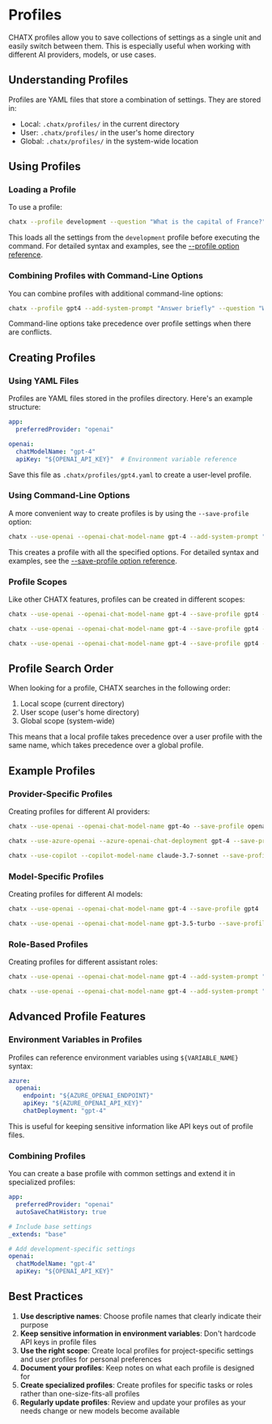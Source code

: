 # Profiles

CHATX profiles allow you to save collections of settings as a single unit and easily switch between them. This is especially useful when working with different AI providers, models, or use cases.

## Understanding Profiles

Profiles are YAML files that store a combination of settings. They are stored in:

- Local: `.chatx/profiles/` in the current directory
- User: `.chatx/profiles/` in the user's home directory
- Global: `.chatx/profiles/` in the system-wide location

## Using Profiles

### Loading a Profile

To use a profile:

```bash title="Using a profile"
chatx --profile development --question "What is the capital of France?"
```

This loads all the settings from the `development` profile before executing the command. For detailed syntax and examples, see the [--profile option reference](../../reference/cli/options/profile.md).

### Combining Profiles with Command-Line Options

You can combine profiles with additional command-line options:

```bash title="Profile with options"
chatx --profile gpt4 --add-system-prompt "Answer briefly" --question "What is the capital of France?"
```

Command-line options take precedence over profile settings when there are conflicts.

## Creating Profiles

### Using YAML Files

Profiles are YAML files stored in the profiles directory. Here's an example structure:

```yaml title="Example profile: gpt4.yaml"
app:
  preferredProvider: "openai"

openai:
  chatModelName: "gpt-4"
  apiKey: "${OPENAI_API_KEY}"  # Environment variable reference
```

Save this file as `.chatx/profiles/gpt4.yaml` to create a user-level profile.

### Using Command-Line Options

A more convenient way to create profiles is by using the `--save-profile` option:

```bash title="Save a profile"
chatx --use-openai --openai-chat-model-name gpt-4 --add-system-prompt "You are a helpful assistant." --save-profile gpt4
```

This creates a profile with all the specified options. For detailed syntax and examples, see the [--save-profile option reference](../../reference/cli/options/save-profile.md).

### Profile Scopes

Like other CHATX features, profiles can be created in different scopes:

```bash title="Save a local profile"
chatx --use-openai --openai-chat-model-name gpt-4 --save-profile gpt4 --local
```

```bash title="Save a user profile"
chatx --use-openai --openai-chat-model-name gpt-4 --save-profile gpt4 --user
```

```bash title="Save a global profile"
chatx --use-openai --openai-chat-model-name gpt-4 --save-profile gpt4 --global
```

## Profile Search Order

When looking for a profile, CHATX searches in the following order:

1. Local scope (current directory)
2. User scope (user's home directory)
3. Global scope (system-wide)

This means that a local profile takes precedence over a user profile with the same name, which takes precedence over a global profile.

## Example Profiles

### Provider-Specific Profiles

Creating profiles for different AI providers:

```bash title="Save OpenAI profile"
chatx --use-openai --openai-chat-model-name gpt-4o --save-profile openai
```

```bash title="Save Azure OpenAI profile"
chatx --use-azure-openai --azure-openai-chat-deployment gpt-4 --save-profile azure
```

```bash title="Save GitHub Copilot profile"
chatx --use-copilot --copilot-model-name claude-3.7-sonnet --save-profile github
```

### Model-Specific Profiles

Creating profiles for different AI models:

```bash title="Save GPT-4 profile"
chatx --use-openai --openai-chat-model-name gpt-4 --save-profile gpt4
```

```bash title="Save GPT-3.5 profile"
chatx --use-openai --openai-chat-model-name gpt-3.5-turbo --save-profile gpt35
```

### Role-Based Profiles

Creating profiles for different assistant roles:

```bash title="Save programmer profile"
chatx --use-openai --openai-chat-model-name gpt-4 --add-system-prompt "You are an expert programmer. Provide clear, concise code with helpful explanations." --save-profile programmer
```

```bash title="Save writer profile"
chatx --use-openai --openai-chat-model-name gpt-4 --add-system-prompt "You are a skilled writer. Help craft engaging, grammatically correct content." --save-profile writer
```

## Advanced Profile Features

### Environment Variables in Profiles

Profiles can reference environment variables using `${VARIABLE_NAME}` syntax:

```yaml title="Profile with environment variables"
azure:
  openai:
    endpoint: "${AZURE_OPENAI_ENDPOINT}"
    apiKey: "${AZURE_OPENAI_API_KEY}"
    chatDeployment: "gpt-4"
```

This is useful for keeping sensitive information like API keys out of profile files.

### Combining Profiles

You can create a base profile with common settings and extend it in specialized profiles:

```yaml title="Base profile: base.yaml"
app:
  preferredProvider: "openai"
  autoSaveChatHistory: true
```

```yaml title="Extended profile: development.yaml"
# Include base settings
_extends: "base"

# Add development-specific settings
openai:
  chatModelName: "gpt-4"
  apiKey: "${OPENAI_API_KEY}"
```

## Best Practices

1. **Use descriptive names**: Choose profile names that clearly indicate their purpose
2. **Keep sensitive information in environment variables**: Don't hardcode API keys in profile files
3. **Use the right scope**: Create local profiles for project-specific settings and user profiles for personal preferences
4. **Document your profiles**: Keep notes on what each profile is designed for
5. **Create specialized profiles**: Create profiles for specific tasks or roles rather than one-size-fits-all profiles
6. **Regularly update profiles**: Review and update your profiles as your needs change or new models become available